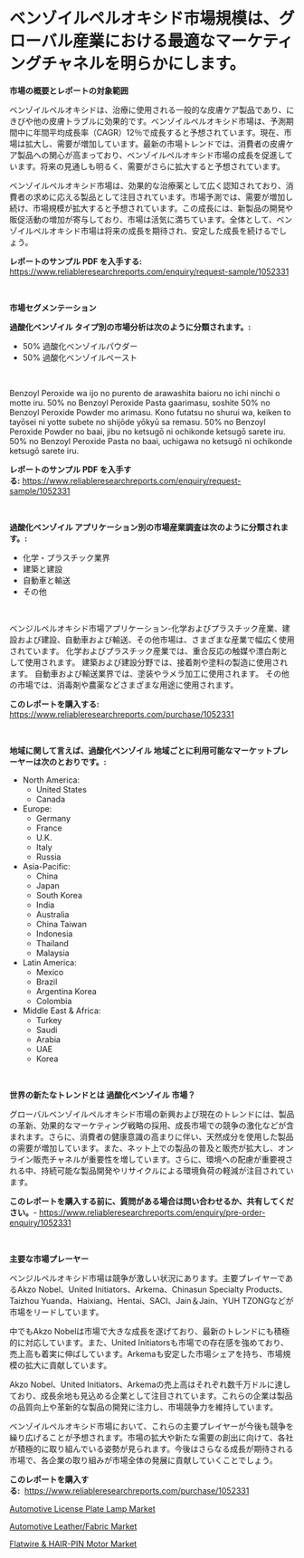 <p><h1>ベンゾイルペルオキシド市場規模は、グローバル産業における最適なマーケティングチャネルを明らかにします。</h1></p><p><strong>市場の概要とレポートの対象範囲</strong></p>
<p><p>ベンゾイルペルオキシドは、治療に使用される一般的な皮膚ケア製品であり、にきびや他の皮膚トラブルに効果的です。ベンゾイルペルオキシド市場は、予測期間中に年間平均成長率（CAGR）12％で成長すると予想されています。現在、市場は拡大し、需要が増加しています。最新の市場トレンドでは、消費者の皮膚ケア製品への関心が高まっており、ベンゾイルペルオキシド市場の成長を促進しています。将来の見通しも明るく、需要がさらに拡大すると予想されています。</p><p>ベンゾイルペルオキシド市場は、効果的な治療薬として広く認知されており、消費者の求めに応える製品として注目されています。市場予測では、需要が増加し続け、市場規模が拡大すると予想されています。この成長には、新製品の開発や販促活動の増加が寄与しており、市場は活気に満ちています。全体として、ベンゾイルペルオキシド市場は将来の成長を期待され、安定した成長を続けるでしょう。</p></p>
<p><strong>レポートのサンプル PDF を入手する:</strong> <a href="https://www.reliableresearchreports.com/enquiry/request-sample/1052331">https://www.reliableresearchreports.com/enquiry/request-sample/1052331</a></p>
<p>&nbsp;</p>
<p><strong>市場セグメンテーション</strong></p>
<p><strong>過酸化ベンゾイル タイプ別の市場分析は次のように分類されます。:</strong></p>
<p><ul><li>50% 過酸化ベンゾイルパウダー</li><li>50% 過酸化ベンゾイルペースト</li></ul></p>
<p>&nbsp;</p>
<p><p>Benzoyl Peroxide wa ijo no purento de arawashita baioru no ichi ninchi o motte iru. 50% no Benzoyl Peroxide Pasta gaarimasu, soshite 50% no Benzoyl Peroxide Powder mo arimasu. Kono futatsu no shurui wa, keiken to tayōsei ni yotte subete no shijōde yōkyū sa remasu. 50% no Benzoyl Peroxide Powder no baai, jibu no ketsugō ni ochikonde ketsugō sarete iru. 50% no Benzoyl Peroxide Pasta no baai, uchigawa no ketsugō ni ochikonde ketsugō sarete iru.</p></p>
<p><strong>レポートのサンプル PDF を入手する:</strong>&nbsp;<a href="https://www.reliableresearchreports.com/enquiry/request-sample/1052331">https://www.reliableresearchreports.com/enquiry/request-sample/1052331</a></p>
<p>&nbsp;</p>
<p><strong> 過酸化ベンゾイル アプリケーション別の市場産業調査は次のように分類されます。:</strong></p>
<p><ul><li>化学・プラスチック業界</li><li>建築と建設</li><li>自動車と輸送</li><li>その他</li></ul></p>
<p>&nbsp;</p>
<p><p>ベンジルペルオキシド市場アプリケーション-化学およびプラスチック産業、建設および建設、自動車および輸送、その他市場は、さまざまな産業で幅広く使用されています。 化学およびプラスチック産業では、重合反応の触媒や漂白剤として使用されます。 建築および建設分野では、接着剤や塗料の製造に使用されます。 自動車および輸送業界では、塗装やラメラ加工に使用されます。 その他の市場では、消毒剤や農薬などさまざまな用途に使用されます。</p></p>
<p><strong>このレポートを購入する:</strong>&nbsp; <a href="https://www.reliableresearchreports.com/purchase/1052331">https://www.reliableresearchreports.com/purchase/1052331</a></p>
<p>&nbsp;</p>
<p><strong>地域に関して言えば、過酸化ベンゾイル 地域ごとに利用可能なマーケットプレーヤーは次のとおりです。:</strong></p>
<p><ul>
    <li>
        North America:
        <ul>
            <li>United States</li>
            <li>Canada</li>
        </ul>
    </li>
    <li>
        Europe:
        <ul>
            <li>Germany</li>
            <li>France</li>
            <li>U.K.</li>
            <li>Italy</li>
            <li>Russia</li>
        </ul>
    </li>
    <li>
        Asia-Pacific:
        <ul>
            <li>China</li>
            <li>Japan</li>
            <li>South Korea</li>
            <li>India</li>
            <li>Australia</li>
            <li>China Taiwan</li>
            <li>Indonesia</li>
            <li>Thailand</li>
            <li>Malaysia</li>
        </ul>
    </li>
    <li>
        Latin America:
        <ul>
            <li>Mexico</li>
            <li>Brazil</li>
            <li>Argentina Korea</li>
            <li>Colombia</li>
        </ul>
    </li>
    <li>
        Middle East & Africa:
        <ul>
            <li>Turkey</li>
            <li>Saudi</li>
            <li>Arabia</li>
            <li>UAE</li>
            <li>Korea</li>
        </ul>
    </li>
    </ul></p>
<p>&nbsp;</p>
<p><strong>世界の新たなトレンドとは 過酸化ベンゾイル 市場？</strong></p>
<p><p>グローバルベンゾイルペルオキシド市場の新興および現在のトレンドには、製品の革新、効果的なマーケティング戦略の採用、成長市場での競争の激化などが含まれます。さらに、消費者の健康意識の高まりに伴い、天然成分を使用した製品の需要が増加しています。また、ネット上での製品の普及と販売が拡大し、オンライン販売チャネルが重要性を増しています。さらに、環境への配慮が重要視される中、持続可能な製品開発やリサイクルによる環境負荷の軽減が注目されています。</p></p>
<p><strong>このレポートを購入する前に、質問がある場合は問い合わせるか、共有してください。</strong>- <a href="https://www.reliableresearchreports.com/enquiry/pre-order-enquiry/1052331">https://www.reliableresearchreports.com/enquiry/pre-order-enquiry/1052331</a></p>
<p>&nbsp;</p>
<p><strong>主要な市場プレーヤー</strong></p>
<p><p>ベンジルペルオキシド市場は競争が激しい状況にあります。主要プレイヤーであるAkzo Nobel、United Initiators、Arkema、Chinasun Specialty Products、Taizhou Yuanda、Haixiang、Hentai、SACI、Jain＆Jain、YUH TZONGなどが市場をリードしています。</p><p>中でもAkzo Nobelは市場で大きな成長を遂げており、最新のトレンドにも積極的に対応しています。また、United Initiatorsも市場での存在感を強めており、売上高も着実に伸ばしています。Arkemaも安定した市場シェアを持ち、市場規模の拡大に貢献しています。</p><p>Akzo Nobel、United Initiators、Arkemaの売上高はそれぞれ数千万ドルに達しており、成長余地も見込める企業として注目されています。これらの企業は製品の品質向上や革新的な製品の開発に注力し、市場競争力を維持しています。</p><p>ベンゾイルペルオキシド市場において、これらの主要プレイヤーが今後も競争を繰り広げることが予想されます。市場の拡大や新たな需要の創出に向けて、各社が積極的に取り組んでいる姿勢が見られます。今後はさらなる成長が期待される市場で、各企業の取り組みが市場全体の発展に貢献していくことでしょう。</p></p>
<p><strong>このレポートを購入する:</strong>&nbsp;&nbsp;<a href="https://www.reliableresearchreports.com/purchase/1052331">https://www.reliableresearchreports.com/purchase/1052331</a></p>
<p><p><a href="https://view.publitas.com/reportprime-1/automotive-license-plate-lamp-market-research-report-the-key-to-successful-business-strategy-forecasted-for-period-from-2023-2030/">Automotive License Plate Lamp Market</a></p><p><a href="https://view.publitas.com/reportprime-1/automotive-leather-fabric-market-research-report-forecasted-for-period-from-2023-2030-by-market-type-market-application-and-region/">Automotive Leather/Fabric Market</a></p><p><a href="https://github.com/Alonsoolds3wq1d81czn8rbol/Market-Research-Report-List-1/blob/main/flatwire-hair-pin-motor-market.md">Flatwire & HAIR-PIN Motor Market</a></p></p>